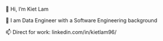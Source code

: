 👋 Hi, I’m Kiet Lam

🔭 I am Data Engineer with a Software Engineering background

📫 Direct for work: linkedin.com/in/kietlam96/
